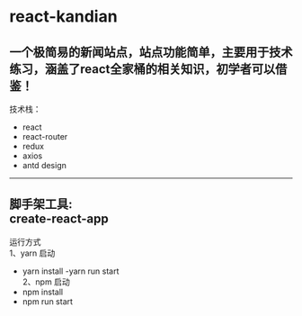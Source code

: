 # react-kandian
一个极简易的新闻站点，站点功能简单，主要用于技术练习，涵盖了react全家桶的相关知识，初学者可以借鉴！ 
---  
技术栈：  
- react
- react-router
- redux
- axios 
- antd design  
---  
脚手架工具:  
create-react-app
---  
运行方式  
1、yarn 启动  
  - yarn install
  -yarn run start  
2、npm 启动  
  - npm install
  - npm run start
